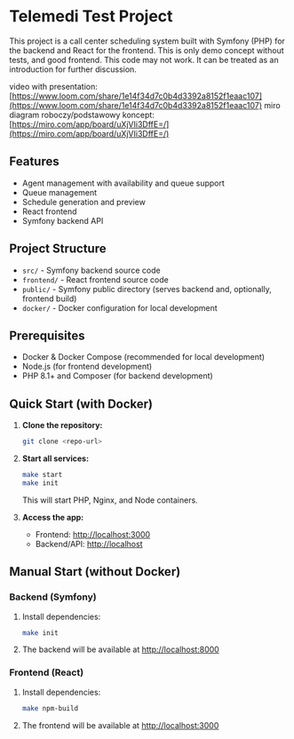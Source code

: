 # Telemedi Test Project

This project is a call center scheduling system built with Symfony (PHP) for the backend and React for the frontend.
This is only demo concept without tests, and good frontend.
This code may not work. It can be treated as an introduction for further discussion.

video with presentation: [https://www.loom.com/share/1e14f34d7c0b4d3392a8152f1eaac107](https://www.loom.com/share/1e14f34d7c0b4d3392a8152f1eaac107)
miro diagram roboczy/podstawowy koncept: [https://miro.com/app/board/uXjVIi3DffE=/](https://miro.com/app/board/uXjVIi3DffE=/)
## Features
- Agent management with availability and queue support
- Queue management
- Schedule generation and preview
- React frontend
- Symfony backend API

## Project Structure
- `src/` - Symfony backend source code
- `frontend/` - React frontend source code
- `public/` - Symfony public directory (serves backend and, optionally, frontend build)
- `docker/` - Docker configuration for local development

## Prerequisites
- Docker & Docker Compose (recommended for local development)
- Node.js (for frontend development)
- PHP 8.1+ and Composer (for backend development)

## Quick Start (with Docker)

1. **Clone the repository:**
   ```bash
   git clone <repo-url>
   ```

2. **Start all services:**
   ```bash
   make start
   make init
   ```
   This will start PHP, Nginx, and Node containers.

3. **Access the app:**
   - Frontend: [http://localhost:3000](http://localhost:3000) 
   - Backend/API: [http://localhost](http://localhost)

## Manual Start (without Docker)

### Backend (Symfony)
1. Install dependencies:
   ```bash
   make init
   ```
2. The backend will be available at [http://localhost:8000](http://localhost:8000)

### Frontend (React)
1. Install dependencies:
   ```bash
   make npm-build
   ```
2. The frontend will be available at [http://localhost:3000](http://localhost:3000)
